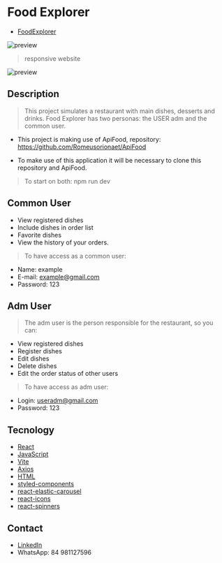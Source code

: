 <h1>Food Explorer</h1>

* [FoodExplorer](https://myfrontendfood.netlify.app)

![preview](./src/assets/preview.png)

> responsive website

![preview](./src/assets/previewMobile.png)


<h2>Description</h2>

> This project simulates a restaurant with main dishes, desserts and drinks. Food Explorer has two personas: the USER adm and the common user.


* This project is making use of ApiFood, repository:
https://github.com/Romeusorionaet/ApiFood

* To make use of this application it will be necessary to clone this repository and ApiFood.

> To start on both: npm run dev

<h2>Common User</h2>

* View registered dishes
* Include dishes in order list
* Favorite dishes
* View the history of your orders.

>  To have access as a common user:
* Name: example
* E-mail: example@gmail.com
* Password: 123

<h2>Adm User</h2>

> The adm user is the person responsible for the restaurant, so you can:

* View registered dishes
* Register dishes
* Edit dishes
* Delete dishes
* Edit the order status of other users

> To have access as adm user:

* Login: useradm@gmail.com
* Password: 123

<h2>Tecnology</h2>

* [React](https://react.dev/)
* [JavaScript](https://developer.mozilla.org/pt-BR/docs/Web/JavaScript)
* [Vite](https://vitejs.dev/)
* [Axios](https://axios-http.com/)
* [HTML ](https://developer.mozilla.org/pt-BR/docs/Web/HTML)
* [styled-components](https://styled-components.com/)
* [react-elastic-carousel](https://www.npmjs.com/package/react-elastic-carousel)
* [react-icons](https://react-icons.github.io/react-icons/)
* [react-spinners](https://www.davidhu.io/react-spinners/)

<h2>Contact</h2>

* [LinkedIn](https://www.linkedin.com/in/romeu-soares-87749a231/)
* WhatsApp: 84 981127596


 
 
